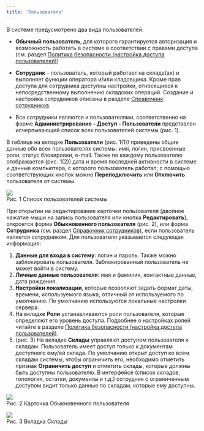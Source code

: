 ```yaml
---
title: 'Пользователи'
---
```


В системе предусмотрено два вида пользователей:

- **Обычный пользователь**, для которого гарантируется авторизация и возможность работать в системе в соответствии с правами доступа 
(см. раздел [Политика безопасности (настройка доступа пользователей)](politics.md))
- **Сотрудник** - пользователь, который работает на складе(ах) и выполняет функции оператора и/или кладовщика. 
Кроме прав доступа для сотрудника доступны настройки, относящиеся к непосредственному выполнению складских операций. 
Создание и настройка сотрудников описаны в разделе [Справочник сотрудников](../../control/dir_employee.md).

- Все сотрудники являются и пользователями, соответственно на форме **Администрирование - Доступ - Пользователи** представлен исчерпывающий 
список всех пользователей системы (рис. 1).

В таблице на вкладке **Пользователи** (рис. 1(1)) приведены общие данные обо всех пользователях системы: имя, логин, присвоенные роли, статус блокировки, e-mail. 
Также по каждому пользователю отображается (рис. 1(2)) дата и время последней активности в системе и данные компьютера, с которого пользователь работал; 
с помощью соответствующих кнопок можно **Переподключить** или **Отключить** пользователя от системы. 

![](../img/users1.png)  
Рис. 1 Список пользователей системы  

При открытии на редактирование карточки пользователя (двойное нажатие мыши на запись пользователя или кнопка **Редактировать**), 
откроется форма **Обыкновенного пользователя** (рис. 2), или форма **Сотрудника** (см. раздел [Справочник сотрудников](../../control/dir_employee.md)), 
если пользователь является сотрудником.  Для пользователя указывается следующая информация:

1. **Данные для входа в систему**: логин и пароль. Также можно заблокировать пользователя. Заблокированный пользователь не может войти в систему.
2. **Личные данные пользователя**: имя и фамилия, контактные данные, дата рождения.
3. **Настройки локализации**, которые позволяют задать формат даты, времени, используемого языка, отличный от используемого по умолчанию. По умолчанию используются локальные настройки сервера.
4. На вкладке **Роли** устанавливаются роли пользователя, которые определяют его уровень доступа. 
Подробнее о настройках ролей читайте в разделе [Политика безопасности (настройка доступа пользователей)](politics.md).
5. (рис. 3) На вкладке **Склады** управляют доступом пользователя к складам. Пользователь имеет доступ только к документам доступного ему/ей склада. 
По умолчанию открыт доступ ко всем складам системы, чтобы ограничить его, необходимо отметить признак **Ограничить доступ** и отметить склады, 
которые должны быть доступны пользователю.  В интерфейсе (список складов, топология, остатки, документы и т.д.) сотрудник с ограниченным доступом видит 
только данные по складам, которые ему доступны.

![](../img/users2.png)  
Рис. 2 Карточка Обыкновенного пользователя

![](../img/users3.png)  
Рис. 3 Вкладка Склады



